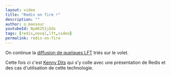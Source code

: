 ```yaml
---
layout: video
title: "Redis on fire !"
description: ""
author: o_mansour
youtubeId: NyAK251jGds
tags: [redis,nosql,lft,video]
permalink: redis-on-fire
---
```


On continue la [diffusion de quelques LFT](/tags/#lft) triés sur le volet.

Cette fois ci c'est [Kenny Dits](https://twitter.com/kenny_dee) qui s'y colle avec une présentation de Redis et des cas d'utilisation de cette technologie.
